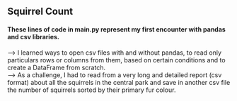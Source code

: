 ## Squirrel Count ##
#### These lines of code in main.py represent my first encounter with pandas and csv libraries.   

--> I learned ways to open csv files with and without pandas, to read only particulars rows or columns from them, based on certain conditions and to create a DataFrame from scratch.   
--> As a challenge, I had to read from a very long and detailed report (csv format) about all the squirrels in the central park and save in another csv file the number of squirrels sorted by their primary fur colour.

